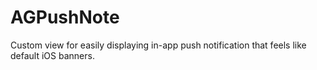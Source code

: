 AGPushNote
==========

Custom view for easily displaying in-app push notification that feels like default iOS banners.
